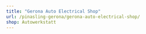 ```yaml
---
title: "Gerona Auto Electrical Shop"
url: /pinasling-gerona/gerona-auto-electrical-shop/
shop: Autowerkstatt
---
```

